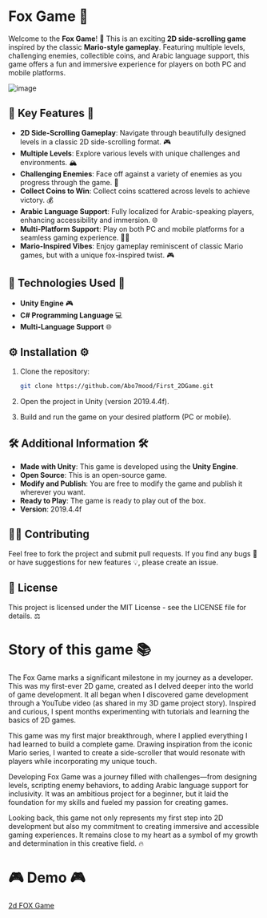 # Fox Game 🦊

Welcome to the **Fox Game**! 🦊 This is an exciting **2D side-scrolling game** inspired by the classic **Mario-style gameplay**. Featuring multiple levels, challenging enemies, collectible coins, and Arabic language support, this game offers a fun and immersive experience for players on both PC and mobile platforms.

![image](https://github.com/user-attachments/assets/c576b5c3-28d5-40bc-9e5d-4fd37c28e884)

## 🌟 Key Features 🌟

- **2D Side-Scrolling Gameplay**: Navigate through beautifully designed levels in a classic 2D side-scrolling format. 🎮
- **Multiple Levels**: Explore various levels with unique challenges and environments. 🏔️
- **Challenging Enemies**: Face off against a variety of enemies as you progress through the game. 👹
- **Collect Coins to Win**: Collect coins scattered across levels to achieve victory. 💰
- **Arabic Language Support**: Fully localized for Arabic-speaking players, enhancing accessibility and immersion. 🌐
- **Multi-Platform Support**: Play on both PC and mobile platforms for a seamless gaming experience. 📱‍🖥️
- **Mario-Inspired Vibes**: Enjoy gameplay reminiscent of classic Mario games, but with a unique fox-inspired twist. 🎮

## 🔧 Technologies Used 🔧

- **Unity Engine** 🎮
- **C# Programming Language** 💻
- **Multi-Language Support** 🌐

## ⚙️ Installation ⚙️

1. Clone the repository:

   ```bash
   git clone https://github.com/Abo7mood/First_2DGame.git
   ```
2. Open the project in Unity (version 2019.4.4f).
3. Build and run the game on your desired platform (PC or mobile).

## 🛠️ Additional Information 🛠️

- **Made with Unity**: This game is developed using the **Unity Engine**.
- **Open Source**: This is an open-source game.
- **Modify and Publish**: You are free to modify the game and publish it wherever you want.
- **Ready to Play**: The game is ready to play out of the box.
- **Version**: 2019.4.4f

## 🧑‍🤝 Contributing

Feel free to fork the project and submit pull requests. If you find any bugs 🐞 or have suggestions for new features 💡, please create an issue.

## 📜 License

This project is licensed under the MIT License - see the LICENSE file for details. ⚖️

# Story of this game 📚

The Fox Game marks a significant milestone in my journey as a developer. This was my first-ever 2D game, created as I delved deeper into the world of game development. It all began when I discovered game development through a YouTube video (as shared in my 3D game project story). Inspired and curious, I spent months experimenting with tutorials and learning the basics of 2D games.

This game was my first major breakthrough, where I applied everything I had learned to build a complete game. Drawing inspiration from the iconic Mario series, I wanted to create a side-scroller that would resonate with players while incorporating my unique touch.

Developing Fox Game was a journey filled with challenges—from designing levels, scripting enemy behaviors, to adding Arabic language support for inclusivity. It was an ambitious project for a beginner, but it laid the foundation for my skills and fueled my passion for creating games.

Looking back, this game not only represents my first step into 2D development but also my commitment to creating immersive and accessible gaming experiences. It remains close to my heart as a symbol of my growth and determination in this creative field. 🔥

# 🎮 Demo 🎮

[2d FOX Game 
](https://abo-7mood.itch.io/my-first-game)
